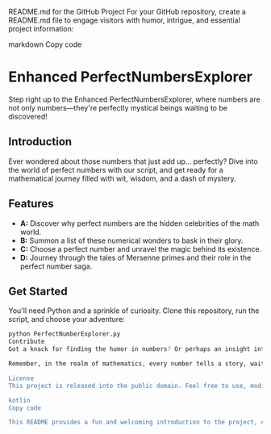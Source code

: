 README.md for the GitHub Project
For your GitHub repository, create a README.md file to engage visitors with humor, intrigue, and essential project information:

markdown
Copy code
# Enhanced PerfectNumbersExplorer

Step right up to the Enhanced PerfectNumbersExplorer, where numbers are not only numbers—they're perfectly mystical beings waiting to be discovered!

## Introduction

Ever wondered about those numbers that just add up... perfectly? Dive into the world of perfect numbers with our script, and get ready for a mathematical journey filled with wit, wisdom, and a dash of mystery.

## Features

- **A:** Discover why perfect numbers are the hidden celebrities of the math world.
- **B:** Summon a list of these numerical wonders to bask in their glory.
- **C:** Choose a perfect number and unravel the magic behind its existence.
- **D:** Journey through the tales of Mersenne primes and their role in the perfect number saga.

## Get Started

You'll need Python and a sprinkle of curiosity. Clone this repository, run the script, and choose your adventure:

```bash
python PerfectNumberExplorer.py
Contribute
Got a knack for finding the humor in numbers? Or perhaps an insight into perfect numbers that we missed? Join us in expanding the universe of the Enhanced PerfectNumbersExplorer by contributing your ideas, code, or even new features!

Remember, in the realm of mathematics, every number tells a story, waiting to be told. Let's make those stories unforgettable!

License
This project is released into the public domain. Feel free to use, modify, and distribute as you see fit. Happy exploring!

kotlin
Copy code

This README provides a fun and welcoming introduction to the project, encouraging users to explore, contribute, and share. It sets the tone for a collaborative and engaging community around the fascinating topic of perfect numbers.